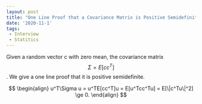 ```yaml
---
layout: post
title: "One Line Proof that a Covariance Matrix is Positive Semidefinite"
date: '2020-11-1'
tags:
 - Interview
 - Statitics
---
```




Given a random vector c with zero mean, the covariance matrix $$\Sigma = E[cc^T]$$. We give a one line proof that it is positive semidefinite.

$$
\begin{align}
u^T\Sigma u = u^TE[cc^T]u = E[u^Tcc^Tu] = E[\|c^Tu\|^2] \ge 0.
\end{align}
$$
